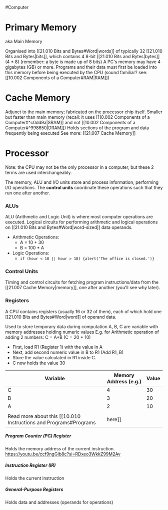 #Computer 

# Primary Memory
aka Main Memory

Organised into [[21.010 Bits and Bytes#Word|words]] of typically 32 [[21.010 Bits and Bytes|bits]], which contains 4 8-bit [[21.010 Bits and Bytes|bytes]] (4 * 8)
(remember: a byte is made up of 8 bits)
A PC's memory may have 4 gigabytes (GB) or more.
Programs and their data must first be loaded into this memory before being executed by the CPU (sound familiar? see: [[10.002 Components of a Computer#RAM|RAM]])

# Cache Memory
Adjunct to the main memory; fabricated on the processor chip itself.
Smaller but faster than main memory (recall: it uses [[10.002 Components of a Computer#^c0dd9a|SRAM]] and not [[10.002 Components of a Computer#^998650|DRAM]])
Holds sections of the program and data frequently being executed
See more: [[21.007 Cache Memory]]

# Processor
Note: the CPU may not be the only processor in a computer, but these 2 terms are used interchangeably.

The memory, ALU and I/O units store and process information, performing I/O operations.
The **control units** coordinate these operations such that they run one after another.
### ALUs
ALU (Arithmetic and Logic Unit) is where most computer operations are executed.
Logical circuits for performing arithmetic and logical operations on [[21.010 Bits and Bytes#Word|word-sized]] data operands.
- Arithmetic Operations:
	- A = 10 + 30
	- B = 100 * A
- Logic Operations:
	- `if (hour < 10 || hour > 18) {alert('The office is closed.')}`

### Control Units
Timing and control circuits for fetching program instructions/data from the [[21.007 Cache Memory|memory]], one after another (you'll see why later).

### Registers
A CPU contains registers (usually 16 or 32 of them), each of which hold one [[21.010 Bits and Bytes#Word|word]] of operand data.

Used to store temporary data during computation
A, B, C are variable with memory addresses holding numeric values
E.g. for Arithmetic operation of adding 2 numbers: C = A+B (C = 20 + 10)
- First, load R1 (Register 1) with the value in A
- Next, add second numeric value in B to R1 (Add R1, B)
- Store the value calculated in R1 inside C.
- C now holds the value 30

| Variable | Memory Address (e.g.) | Value |
| -------- | --------------------- | ----- |
| C        | 4                     | 30    |
| B        | 3                     | 20    |
| A        | 2                     | 10    |
|          |                       |       |
Read more about this [[10.010 Instructions and Programs#Programs|here]]

##### Program Counter (PC) Register
Holds the memory address of the current instruction.
https://youtu.be/ccf9ngGIb8c?si=RDxeo3WkkZ99M2Av
##### Instruction Register (IR)
Holds the current instruction
##### General-Purpose Registers
Holds data and addresses (operands for operations)


